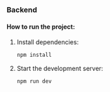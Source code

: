 ### **Backend**

#### **How to run the project:**

1. Install dependencies:
   ```bash
   npm install
   ```

2. Start the development server:
   ```bash
   npm run dev
   ```


